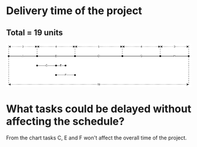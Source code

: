 # Delivery time of the project
## Total = 19 units
![Delivery time chart.](./assets/basic-schedulling.png)

# What tasks could be delayed without affecting the schedule?
From the chart tasks C, E and F won't affect the overall time of the project.

